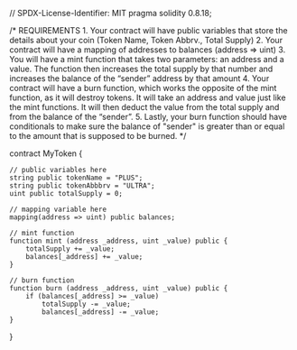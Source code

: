// SPDX-License-Identifier: MIT
pragma solidity 0.8.18;

/*
       REQUIREMENTS
    1. Your contract will have public variables that store the details about your coin (Token Name, Token Abbrv., Total Supply)
    2. Your contract will have a mapping of addresses to balances (address => uint)
    3. You will have a mint function that takes two parameters: an address and a value. 
       The function then increases the total supply by that number and increases the balance 
       of the “sender” address by that amount
    4. Your contract will have a burn function, which works the opposite of the mint function, as it will destroy tokens. 
       It will take an address and value just like the mint functions. It will then deduct the value from the total supply 
       and from the balance of the “sender”.
    5. Lastly, your burn function should have conditionals to make sure the balance of "sender" is greater than or equal 
       to the amount that is supposed to be burned.
*/

contract MyToken {

    // public variables here
    string public tokenName = "PLUS";
    string public tokenAbbbrv = "ULTRA";
    uint public totalSupply = 0;

    // mapping variable here
    mapping(address => uint) public balances;

    // mint function
    function mint (address _address, uint _value) public {
        totalSupply += _value;
        balances[_address] += _value;
    }

    // burn function
    function burn (address _address, uint _value) public {
        if (balances[_address] >= _value) 
            totalSupply -= _value;
            balances[_address] -= _value;
    }
}
